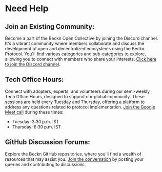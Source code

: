 # Need Help
## Join an Existing Community:
Become a part of the Beckn Open Collective by joining the Discord channel. It's a vibrant community where members collaborate and discuss the development of open and decentralized ecosystems using the Beckn Protocol. You'll find various categories and sub-categories to explore, allowing you to connect with members who share your interests. [Click here to join the Discord channel](https://bit.ly/bocWebInvite).
## Tech Office Hours:
Connect with adopters, experts, and volunteers during our semi-weekly Tech Office Hours, designed to support our global community. These sessions are held every Tuesday and Thursday, offering a platform to address any questions related to protocol implementation. [Join the Google Meet call](https://meet.google.com/eep-nppm-xqz) during these times:
* Tuesday: 3:30 p.m. IST
* Thursday: 8:30 p.m. IST
## GitHub Discussion Forums:
Explore the Beckn GitHub repositories, where you'll find a wealth of resources that may assist you. [Join the conversation](https://github.com/beckn) by posting your queries and contributing to discussions.

